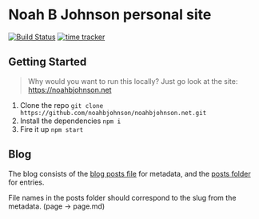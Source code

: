 # Noah B Johnson personal site
[![Build Status](https://travis-ci.com/noahbjohnson/noahbjohnson.net.svg?branch=master)](https://travis-ci.com/noahbjohnson/noahbjohnson.net)
[![time tracker](https://wakatime.com/badge/github/noahbjohnson/noahbjohnson.net.svg)](https://wakatime.com/badge/github/noahbjohnson/noahbjohnson.net)
## Getting Started

> Why would you want to run this locally? Just go look at the site: <https://noahbjohnson.net>

1. Clone the repo `git clone https://github.com/noahbjohnson/noahbjohnson.net.git`
2. Install the dependencies `npm i`
3. Fire it up `npm start`



## Blog

The blog consists of the [blog posts file](src/pages/blog/blogPosts.ts) for metadata, and the [posts folder](public/posts) for entries.

File names in the posts folder should correspond to the slug from the metadata. (page -> page.md) 
